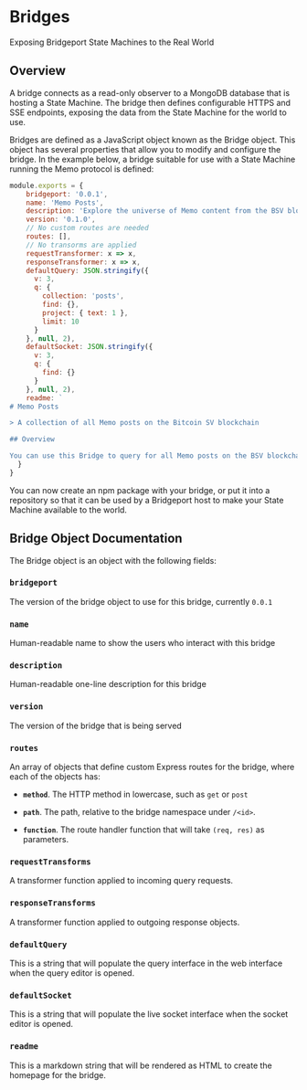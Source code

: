 # Bridges

Exposing Bridgeport State Machines to the Real World

## Overview

A bridge connects as a read-only observer to a MongoDB database that is hosting a State Machine. The bridge then defines configurable HTTPS and SSE endpoints, exposing the data from the State Machine for the world to use.

Bridges are defined as a JavaScript object known as the Bridge object. This object has several properties that allow you to modify and configure the bridge. In the example below, a bridge suitable for use with a State Machine running the Memo protocol is defined:

```js
module.exports = {
    bridgeport: '0.0.1',
    name: 'Memo Posts',
    description: 'Explore the universe of Memo content from the BSV blockchain',
    version: '0.1.0',
    // No custom routes are needed
    routes: [],
    // No transorms are applied
    requestTransformer: x => x,
    responseTransformer: x => x,
    defaultQuery: JSON.stringify({
      v: 3,
      q: {
        collection: 'posts',
        find: {},
        project: { text: 1 },
        limit: 10
      }
    }, null, 2),
    defaultSocket: JSON.stringify({
      v: 3,
      q: {
        find: {}
      }
    }, null, 2),
    readme: `
# Memo Posts

> A collection of all Memo posts on the Bitcoin SV blockchain

## Overview

You can use this Bridge to query for all Memo posts on the BSV blockchain. Use Parapet to get results over HTTPS, as well as to subscribe to live SSE-based updates!`
  }
}
```

You can now create an npm package with your bridge, or put it into a repository so that it can be used by a Bridgeport host to make your State Machine available to the world.

## Bridge Object Documentation

The Bridge object is an object with the following fields:

### `bridgeport`

The version of the bridge object to use for this bridge, currently `0.0.1`

### `name`

Human-readable name to show the users who interact with this bridge

### `description`

Human-readable one-line description for this bridge

### `version`

The version of the bridge that is being served

### `routes`

An array of objects that define custom Express routes for the bridge, where each of the objects has:

- **`method`**. The HTTP method in lowercase, such as `get` or `post`

- **`path`**. The path, relative to the bridge namespace under `/<id>`.

- **`function`**. The route handler function that will take `(req, res)` as parameters.

### `requestTransforms`

A transformer function applied to incoming query requests.

### `responseTransforms`

A transformer function applied to outgoing response objects.

### `defaultQuery`

This is a string that will populate the query interface in the web interface when the query editor is opened.

### `defaultSocket`

This is a string that will populate the live socket interface when the socket editor is opened.

### `readme`

This is a markdown string that will be rendered as HTML to create the homepage for the bridge.
